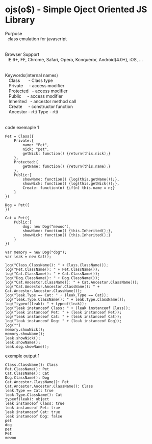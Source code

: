 # ojs(o$) - Simple Oject Oriented JS Library

Purpose<br>
    class emulation for javascript
<br>
<br>
<br>
Browser Support<br>
    IE 6+, FF, Chrome, Safari, Opera, Konqueror, Android(4.0+), iOS, ...
<br>
<br>
<br>
Keywords(internal names)<br>
    Class       - Class type<br>
    Private     - access modifier<br>
    Protected   - access modifier<br>
    Public      - access modifier<br>
    Inherited   - ancestor method call<br>
    Create      - constructor function<br>
    Ancestor    - rtti
    Type        - rtti
<br>
<br>
<br>
code exemaple 1

    Pet = Class({
        Private:{
            name: "Pet",
            nick: "pet",
            getNick: function() {return(this.nick);}
        },
        Protected:{
            getName: function() {return(this.name);}
        },
        Public:{
            showName: function() {log(this.getName());},
            showNick: function() {log(this.getNick());},
            Create: function(n) {if(n) this.name = n;}
        }
    })
    
    Dog = Pet({
    })
    
    Cat = Pet({
        Public:{
            dog: new Dog("mewoo"),
            showName: function() {this.Inherited();},
            showNick: function() {this.Inherited();}
        }
    })
    
    var memory = new Dog("dog");
    var leak = new Cat();

    log("Class.ClassName(): " + Class.ClassName());
    log("Pet.ClassName(): " + Pet.ClassName());
    log("Cat.ClassName(): " + Cat.ClassName());
    log("Dog.ClassName(): " + Dog.ClassName());
    log("Cat.Ancestor.ClassName(): " + Cat.Ancestor.ClassName());
    log("Cat.Ancestor.Ancestor.ClassName(): " + Cat.Ancestor.Ancestor.ClassName());
    log("leak.Type == Cat: " + (leak.Type == Cat));
    log("leak.Type.ClassName(): " + leak.Type.ClassName());
    log("typeof(leak): " + typeof(leak));
    log("leak instanceof Class: " + (leak instanceof Class));
    log("leak instanceof Pet: " + (leak instanceof Pet));
    log("leak instanceof Cat: " + (leak instanceof Cat));
    log("leak instanceof Dog: " + (leak instanceof Dog));
    log("")
    memory.showNick();
    memory.showName();
    leak.showNick();
    leak.showName();
    leak.dog.showName();
    
exemple output 1

    Class.ClassName(): Class
    Pet.ClassName(): Pet
    Cat.ClassName(): Cat
    Dog.ClassName(): Dog
    Cat.Ancestor.ClassName(): Pet
    Cat.Ancestor.Ancestor.ClassName(): Class
    leak.Type == Cat: true
    leak.Type.ClassName(): Cat
    typeof(leak): object
    leak instanceof Class: true
    leak instanceof Pet: true
    leak instanceof Cat: true
    leak instanceof Dog: false
    pet
    dog
    pet
    Pet
    mewoo



